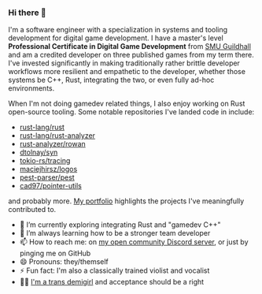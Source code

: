 ### Hi there 👋

I'm a software engineer with a specialization in systems and tooling development for digital game development. I have a master's level **Professional Certificate in Digital Game Development** from [SMU Guildhall](https://www.smu.edu/guildhall) and am a credited developer on three published games from my term there. I've invested significantly in making traditionally rather brittle developer workflows more resilient and empathetic to the developer, whether those systems be C++, Rust, integrating the two, or even fully ad-hoc environments.

When I'm not doing gamedev related things, I also enjoy working on Rust open-source tooling. Some notable repositories I've landed code in include:

- [rust-lang/rust](https://github.com/rust-lang/rust/commits?author=cad97)
- [rust-lang/rust-analyzer](https://github.com/rust-lang/rust-analyzer/commits?author=cad97)
- [rust-analyzer/rowan](https://github.com/rust-analyzer/rowan/commits?author=cad97)
- [dtolnay/syn](https://github.com/dtolnay/syn/commits?author=cad97)
- [tokio-rs/tracing](https://github.com/tokio-rs/tracing/commits?author=cad97)
- [maciejhirsz/logos](https://github.com/maciejhirsz/logos/commits?author=cad97)
- [pest-parser/pest](https://github.com/pest-parser/pest/commits?author=cad97)
- [cad97/pointer-utils](https://github.com/cad97/pointer-utils/commits?author=cad97)

and probably more. [My portfolio](https://resume.cad97.com/) highlights the projects I've meaningfully contributed to.

<!--
**CAD97/CAD97** is a ✨ _special_ ✨ repository because its `README.md` (this file) appears on your GitHub profile.

Here are some ideas to get you started:
-->

- 🔭 I’m currently exploring integrating Rust and "gamedev C++"
- 🌱 I’m always learning how to be a stronger team developer
- 📫 How to reach me: on [my open community Discord server](https://discord.gg/FuPE9JE), or just by pinging me on GitHub
- 😄 Pronouns: they/themself
- ⚡ Fun fact: I'm also a classically trained violist and vocalist
- 🏳️‍⚧️ [I'm a trans demigirl](https://github.com/CAD97/blog/discussions/1) and acceptance should be a right
<!--
- 👯 I’m looking to collaborate on ...
- 🤔 I’m looking for help with ...
- 💬 Ask me about ...
-->
